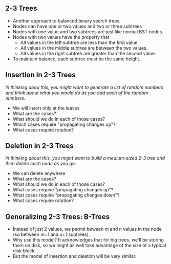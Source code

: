 2-3 Trees
---------

* Another approach to balanced binary search trees.
* Nodes can have one or two values and two or three subtrees
* Nodes with one value and two subtrees are just like normal BST nodes.
* Nodes with two values have the property that
    * All values in the left subtree are less than the first value
    * All values in the middle subtree are between the two values.
    * All values in the right subtree are greater than the second value.
* To maintain balance, each subtree must be the same height.

Insertion in 2-3 Trees
----------------------

_In thinking abou this, you might want to generate a list of random numbers 
and think about what you would do as you add each of the random numbers._

* We will insert only at the leaves.
* What are the cases?
* What should we do in each of those cases?
* Which cases require "propagating changes up"?
* What cases require rotation?

Deletion in 2-3 Trees
---------------------

_In thinking about this, you might want to build a medium-sized 2-3
tree and then delete each node as you go._

* We can delete anywhere
* What are the cases?
* What should we do in each of those cases?
* What cases require "propagating changes up"?
* What cases require "propagating changes down"?
* What cases require rotation?

Generalizing 2-3 Trees: B-Trees
-------------------------------

* Instead of just 2 values, we permit beween m and n values in the node
  (so between m+1 and n+1 subtrees).
* Why use this model?  It acknowledges that for big trees, we'll be
  storing them on disk, so we might as well take advantage of the size
  of a typical disk block.
* But the model of insertion and deletion will be very similar.
